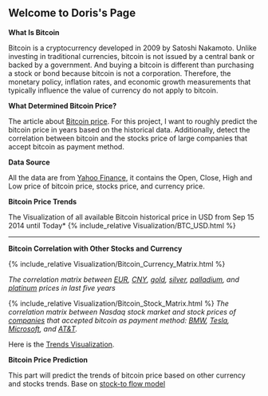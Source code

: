 ## Welcome to Doris's Page

**What Is Bitcoin** 

Bitcoin is a cryptocurrency developed in 2009 by Satoshi Nakamoto. Unlike investing in traditional currencies, bitcoin is not issued by a central bank or backed by a government. And buying a bitcoin is different than purchasing a stock or bond because bitcoin is not a corporation. Therefore, the monetary policy, inflation rates, and economic growth measurements that typically influence the value of currency do not apply to bitcoin. 

**What Determined Bitcoin Price?** 

The article about [Bitcoin price](https://www.thebalance.com/who-sets-bitcoin-s-price-391278). For this project, I want to roughly predict the bitcoin price in years based on the historical data. Additionally, detect the correlation between bitcoin and the stocks price of large companies that accept bitcoin as payment method. 

**Data Source**

All the data are from [Yahoo Finance](https://finance.yahoo.com/), it contains the Open, Close, High and Low price of bitcoin price, stocks price, and currency price. 

**Bitcoin Price Trends**


The Visualization of all available Bitcoin historical price in USD from Sep 15 2014 until Today* 
{% include_relative Visualization/BTC_USD.html %}

****

**Bitcoin Correlation with Other Stocks and Currency**

{% include_relative Visualization/Bitcoin_Currency_Matrix.html %} 

*The correlation matrix between [EUR](https://finance.yahoo.com/quote/EURUSD=X?p=EURUSD=X&.tsrc=fin-srch), [CNY](https://finance.yahoo.com/quote/CNY=X?p=CNY=X&.tsrc=fin-srch), [gold](https://finance.yahoo.com/quote/GOLD?p=GOLD&.tsrc=fin-srch), [silver](https://finance.yahoo.com/quote/SI=F?p=SI=F&.tsrc=fin-srch), [palladium](https://finance.yahoo.com/quote/PA=F?p=PA=F&.tsrc=fin-srch), and [platinum](https://finance.yahoo.com/quote/PL=F?p=PL=F&.tsrc=fin-srch) prices in last five years*

{% include_relative Visualization/Bitcoin_Stock_Matrix.html %}
*The correlation matrix between Nasdaq stock market and stock prices of [companies](https://www.insidermonkey.com/blog/5-biggest-companies-that-accept-bitcoin-915752/3/) that accepted bitcoin as payment method: [BMW](https://finance.yahoo.com/quote/BMW.DE/history?p=BMW.DE), [Tesla](https://finance.yahoo.com/quote/TSLA?p=TSLA&.tsrc=fin-srch), [Microsoft](https://finance.yahoo.com/quote/MSFT?p=MSFT&.tsrc=fin-srch), and [AT&T](https://finance.yahoo.com/quote/T?p=T&.tsrc=fin-srch).*

Here is the [Trends Visualization](trends.md).

**Bitcoin Price Prediction** 

This part will predict the trends of bitcoin price based on other currency and stocks trends. Base on [stock-to flow model](https://medium.com/@100trillionUSD/modeling-bitcoins-value-with-scarcity-91fa0fc03e25)